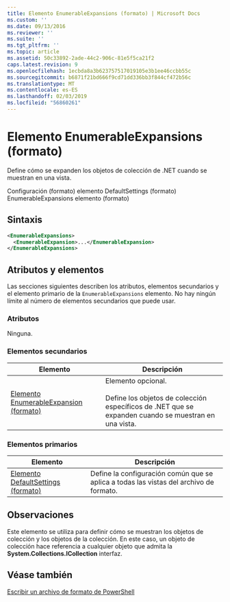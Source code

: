 ```yaml
---
title: Elemento EnumerableExpansions (formato) | Microsoft Docs
ms.custom: ''
ms.date: 09/13/2016
ms.reviewer: ''
ms.suite: ''
ms.tgt_pltfrm: ''
ms.topic: article
ms.assetid: 50c33892-2ade-44c2-906c-81e5f5ca21f2
caps.latest.revision: 9
ms.openlocfilehash: 1ecbda8a3b623757517019105e3b1ee46ccbb55c
ms.sourcegitcommit: b6871f21bd666f9cd71dd336bb3f844cf472b56c
ms.translationtype: MT
ms.contentlocale: es-ES
ms.lasthandoff: 02/03/2019
ms.locfileid: "56860261"
---
```

# <a name="enumerableexpansions-element-format"></a>Elemento EnumerableExpansions (formato)

Define cómo se expanden los objetos de colección de .NET cuando se muestran en una vista.

Configuración (formato) elemento DefaultSettings (formato) EnumerableExpansions elemento (formato)

## <a name="syntax"></a>Sintaxis

```xml
<EnumerableExpansions>
  <EnumerableExpansion>...</EnumerableExpansion>
</EnumerableExpansions>
```

## <a name="attributes-and-elements"></a>Atributos y elementos

Las secciones siguientes describen los atributos, elementos secundarios y el elemento primario de la `EnumerableExpansions` elemento. No hay ningún límite al número de elementos secundarios que puede usar.

### <a name="attributes"></a>Atributos

Ninguna.

### <a name="child-elements"></a>Elementos secundarios

|Elemento|Descripción|
|-------------|-----------------|
|[Elemento EnumerableExpansion (formato)](./enumerableexpansion-element-format.md)|Elemento opcional.<br /><br /> Define los objetos de colección específicos de .NET que se expanden cuando se muestran en una vista.|

### <a name="parent-elements"></a>Elementos primarios

|Elemento|Descripción|
|-------------|-----------------|
|[Elemento DefaultSettings (formato)](./defaultsettings-element-format.md)|Define la configuración común que se aplica a todas las vistas del archivo de formato.|

## <a name="remarks"></a>Observaciones

Este elemento se utiliza para definir cómo se muestran los objetos de colección y los objetos de la colección. En este caso, un objeto de colección hace referencia a cualquier objeto que admita la **System.Collections.ICollection** interfaz.

## <a name="see-also"></a>Véase también

[Escribir un archivo de formato de PowerShell](./writing-a-powershell-formatting-file.md)
